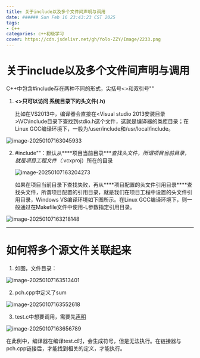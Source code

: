 ```yaml
---
title: 关于include以及多个文件间声明与调用
date: ###### Sun Feb 16 23:43:23 CST 2025
tags: 
- C++
categories: c++初级学习
cover: https://cdn.jsdelivr.net/gh/Yolo-ZZY/Image/2233.png
---
```


# 关于include以及多个文件间声明与调用

C++中包含#include存在两种不同的形式，尖括号<>和双引号""

1. **<>只可以访问 系统目录下的头文件(.h)**

   比如在VS2013中，编译器会直接在<Visual studio 2013安装目录>\VC\include目录下查找到stdio.h这个文件，这就是编译器的类库目录；在Linux GCC编译环境下，一般为/user/include和/usr/local/include。 

![image-20250107163045933](https://cdn.jsdelivr.net/gh/Yolo-ZZY/Image/image-20250107163045933.png)

2. \#include""：默认从***\*项目当前目录\****查找头文件，所谓项目当前目录，就是项目工程文件（*.vcxproj）所在的目录

   ![image-20250107163204273](https://cdn.jsdelivr.net/gh/Yolo-ZZY/Image/image-20250107163204273.png)

   如果在项目当前目录下查找失败，再从***\*项目配置的头文件引用目录\****查找头文件，所谓项目配置的引用目录，就是我们在项目工程中设置的头文件引用目录，Windows VS编译环境如下图所示。在Linux GCC编译环境下，则一般通过在Makefile文件中使用-L参数指定引用目录。

![image-20250107163218148](https://cdn.jsdelivr.net/gh/Yolo-ZZY/Image/image-20250107163218148.png)

------

# 如何将多个源文件关联起来

1. 如图，文件目录：

![image-20250107163513401](https://cdn.jsdelivr.net/gh/Yolo-ZZY/Image/image-20250107163513401.png)

2. pch.cpp中定义了sum

![image-20250107163552618](https://cdn.jsdelivr.net/gh/Yolo-ZZY/Image/image-20250107163552618.png)

3. test.c中想要调用，需要先<u>声明</u>

![image-20250107163656789](https://cdn.jsdelivr.net/gh/Yolo-ZZY/Image/image-20250107163656789.png)

在此例中，编译器在编译test.c时，会生成符号，但是无法执行。在链接器与pch.cpp链接后，才能找到相关的定义，才能执行。